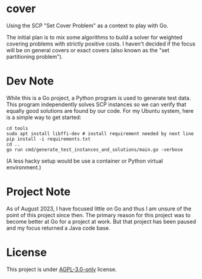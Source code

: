 # cover

Using the SCP "Set Cover Problem" as a context to play with Go.

The initial plan is to mix some algorithms to build a solver for
weighted covering problems with strictly positive costs. I haven't
decided if the focus will be on general covers or exact covers (also known
as the "set partitioning problem").

# Dev Note

While this is a Go project, a Python program is used to generate test data.
This program independently solves SCP instances so we can verify that equally
good solutions are found by our code. For my Ubuntu system, here is a simple
way to get started:

```
cd tools
sudo apt install libffi-dev # install requirement needed by next line
pip install -i requirements.txt
cd ..
go run cmd/generate_test_instances_and_solutions/main.go -verbose
```

(A less hacky setup would be use a container or Python virtual environment.)

# Project Note

As of August 2023, I have focused little on Go and thus I am unsure of the
point of this project since then. The primary reason for this project was to
become better at Go for a project at work. But that project has been paused
and my focus returned a Java code base.

# License

This project is under [AGPL-3.0-only](LICENSE) license.
